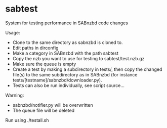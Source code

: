 # sabtest
System for testing performance in SABnzbd code changes

Usage:
- Clone to the same directory as sabnzbd is cloned to.
- Edit paths in dirconfig
- Make a category in SABnzbd with the path sabtest
- Copy the nzb you want to use for testing to sabtest/test.nzb.gz
- Make sure the queue is empty
- Create a test by making a subdirectory in tests/, then copy the changed file(s) to the same subdirectory as in SABnzbd (for instance tests/[testname]/sabnzbd/downloader.py).
- Tests can also be run individually, see script source...

Warning:
- sabnzbd/notifier.py will be overwritten
- The queue file will be deleted

Run using
./testall.sh

